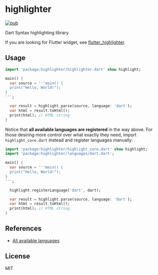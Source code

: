 # highlighter

[![pub](https://img.shields.io/pub/v/highlighter)](https://pub.dev/packages/highlighter)

Dart Syntax highlighting library.

If you are looking for Flutter widget, see [flutter_highlighter](https://github.com/Purple-Graphite/highlight/tree/master/flutter_highlighter).

## Usage

```dart
import 'package:highlighter/highlighter.dart' show highlight;

main() {
  var source = '''main() {
  print("Hello, World!");
}
''';

  var result = highlight.parse(source, language: 'dart');
  var html = result.toHtml();
  print(html); // HTML string
}
```

Notice that **all available languages are registered** in the way above. For those desiring more control over what exactly they need, import `highlight_core.dart` instead and register languages manually:

```dart
import 'package:highlighter/highlight_core.dart' show highlight;
import 'package:highlighter/languages/dart.dart';

main() {
  var source = '''main() {
  print("Hello, World!");
}
''';

  highlight.registerLanguage('dart', dart);

  var result = highlight.parse(source, language: 'dart');
  var html = result.toHtml();
  print(html); // HTML string
}
```

## References

- [All available languages](https://github.com/Purple-Graphite/highlight/tree/master/highlighter/lib/languages)

## License

MIT
